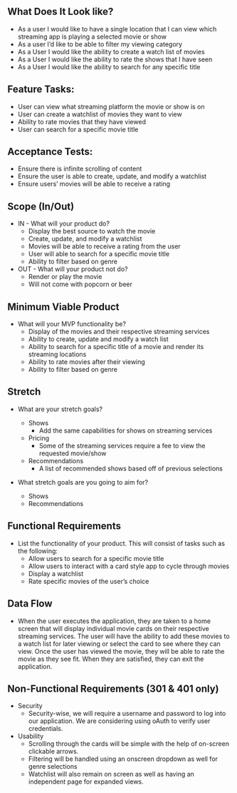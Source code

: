 ## What Does It Look like?

- As a user I would like to have a single location that I can view which streaming app is playing a selected movie or show
- As a user I’d like to be able to filter my viewing category 
- As a User I would like the ability to create a watch list of movies 
- As a User I would like the ability to rate the shows that I have seen
- As a User I would like the ability to search for any specific title 

## Feature Tasks:

- User can view what streaming platform the movie or show is on 
- User can create a watchlist of movies they want to view
- Ability to rate movies that they have viewed
- User can search for a specific movie title 

## Acceptance Tests:

- Ensure there is infinite scrolling of content
- Ensure the user is able to create, update, and modify a watchlist
- Ensure users’ movies will be able to receive a rating 

## Scope (In/Out)

- IN - What will your product do?
    - Display the best source to watch the movie 
    - Create, update, and modify a watchlist
    - Movies will be able to receive a rating from the user
    - User will able to search for a specific movie title
    - Ability to filter based on genre
- OUT - What will your product not do?
    - Render or play the movie
    - Will not come with popcorn or beer

## Minimum Viable Product

- What will your MVP functionality be?
    - Display of the movies and their respective streaming services
    - Ability to create, update and modify a watch list 
    - Ability to search for a specific title of a movie and render its streaming locations 
    - Ability to rate movies after their viewing 
    - Ability to filter based on genre

## Stretch

- What are your stretch goals?
    - Shows
        - Add the same capabilities for shows on streaming services 
    - Pricing
        - Some of the streaming services require a fee to view the requested movie/show 
    - Recommendations
        - A list of recommended shows based off of previous selections

- What stretch goals are you going to aim for?
    - Shows
    - Recommendations

## Functional Requirements

- List the functionality of your product. This will consist of tasks such as the following:
    - Allow users to search for a specific movie title 
    - Allow users to interact with a card style app to cycle through movies
    - Display a watchlist 
    - Rate specific movies of the user’s choice

## Data Flow

- When the user executes the application, they are taken to a home screen that will display individual  movie cards on their respective streaming services. The user will have the ability to add these movies to a watch list for later viewing or select the card to see where they can view. Once the user has viewed the movie, they will be able to rate the movie as they see fit. When they are satisfied, they can exit the application. 

## Non-Functional Requirements (301 & 401 only)

- Security
    - Security-wise, we will require a username and password to log into our application. We are considering using oAuth to verify user credentials. 
- Usability 
    - Scrolling through the cards will be simple with the help of on-screen clickable arrows. 
    - Filtering will be handled using an onscreen dropdown as well for genre selections 
    - Watchlist will also remain on screen as well as having an independent page for expanded views. 
